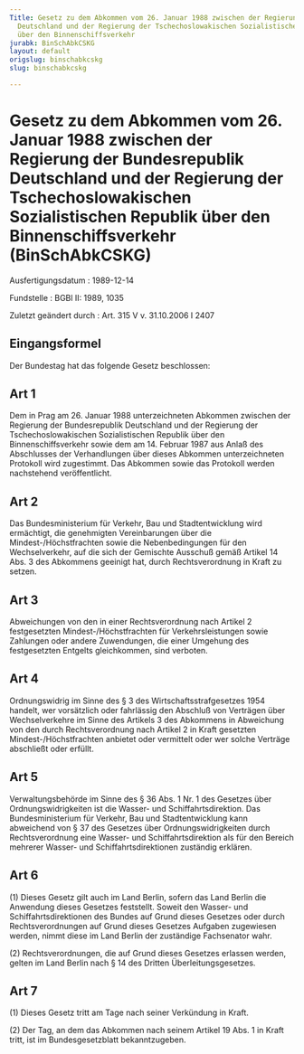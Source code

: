 ```yaml
---
Title: Gesetz zu dem Abkommen vom 26. Januar 1988 zwischen der Regierung der Bundesrepublik
  Deutschland und der Regierung der Tschechoslowakischen Sozialistischen Republik
  über den Binnenschiffsverkehr
jurabk: BinSchAbkCSKG
layout: default
origslug: binschabkcskg
slug: binschabkcskg

---
```


# Gesetz zu dem Abkommen vom 26. Januar 1988 zwischen der Regierung der Bundesrepublik Deutschland und der Regierung der Tschechoslowakischen Sozialistischen Republik über den Binnenschiffsverkehr (BinSchAbkCSKG)

Ausfertigungsdatum
:   1989-12-14

Fundstelle
:   BGBl II: 1989, 1035

Zuletzt geändert durch
:   Art. 315 V v. 31.10.2006 I 2407

## Eingangsformel

Der Bundestag hat das folgende Gesetz beschlossen:

## Art 1

Dem in Prag am 26. Januar 1988 unterzeichneten Abkommen zwischen der
Regierung der Bundesrepublik Deutschland und der Regierung der
Tschechoslowakischen Sozialistischen Republik über den
Binnenschiffsverkehr sowie dem am 14. Februar 1987 aus Anlaß des
Abschlusses der Verhandlungen über dieses Abkommen unterzeichneten
Protokoll wird zugestimmt. Das Abkommen sowie das Protokoll werden
nachstehend veröffentlicht.

## Art 2

Das Bundesministerium für Verkehr, Bau und Stadtentwicklung wird
ermächtigt, die genehmigten Vereinbarungen über die
Mindest-/Höchstfrachten sowie die Nebenbedingungen für den
Wechselverkehr, auf die sich der Gemischte Ausschuß gemäß Artikel 14
Abs. 3 des Abkommens geeinigt hat, durch Rechtsverordnung in Kraft zu
setzen.

## Art 3

Abweichungen von den in einer Rechtsverordnung nach Artikel 2
festgesetzten Mindest-/Höchstfrachten für Verkehrsleistungen sowie
Zahlungen oder andere Zuwendungen, die einer Umgehung des
festgesetzten Entgelts gleichkommen, sind verboten.

## Art 4

Ordnungswidrig im Sinne des § 3 des Wirtschaftsstrafgesetzes 1954
handelt, wer vorsätzlich oder fahrlässig den Abschluß von Verträgen
über Wechselverkehre im Sinne des Artikels 3 des Abkommens in
Abweichung von den durch Rechtsverordnung nach Artikel 2 in Kraft
gesetzten Mindest-/Höchstfrachten anbietet oder vermittelt oder wer
solche Verträge abschließt oder erfüllt.

## Art 5

Verwaltungsbehörde im Sinne des § 36 Abs. 1 Nr. 1 des Gesetzes über
Ordnungswidrigkeiten ist die Wasser- und Schiffahrtsdirektion. Das
Bundesministerium für Verkehr, Bau und Stadtentwicklung kann
abweichend von § 37 des Gesetzes über Ordnungswidrigkeiten durch
Rechtsverordnung eine Wasser- und Schiffahrtsdirektion als für den
Bereich mehrerer Wasser- und Schiffahrtsdirektionen zuständig
erklären.

## Art 6

(1) Dieses Gesetz gilt auch im Land Berlin, sofern das Land Berlin die
Anwendung dieses Gesetzes feststellt. Soweit den Wasser- und
Schiffahrtsdirektionen des Bundes auf Grund dieses Gesetzes oder durch
Rechtsverordnungen auf Grund dieses Gesetzes Aufgaben zugewiesen
werden, nimmt diese im Land Berlin der zuständige Fachsenator wahr.

(2) Rechtsverordnungen, die auf Grund dieses Gesetzes erlassen werden,
gelten im Land Berlin nach § 14 des Dritten Überleitungsgesetzes.

## Art 7

(1) Dieses Gesetz tritt am Tage nach seiner Verkündung in Kraft.

(2) Der Tag, an dem das Abkommen nach seinem Artikel 19 Abs. 1 in
Kraft tritt, ist im Bundesgesetzblatt bekanntzugeben.

